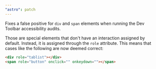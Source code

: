 ```yaml
---
"astro": patch
---
```


Fixes a false positive for `div` and `span` elements when running the Dev Toolbar accessibility audits.

Those are special elements that don't have an interaction assigned by default. Instead, it is assigned through the `role` attribute. This means that cases like the following are now deemed correct:

```html
<div role="tablist"></div>
<span role="button" onclick="" onkeydown=""></span>
```
